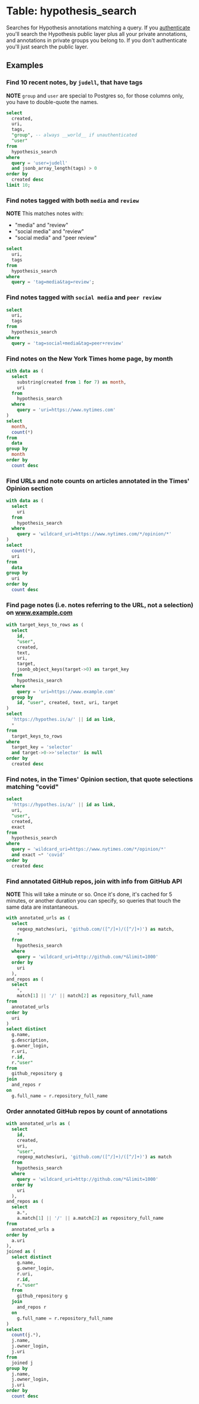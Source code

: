 # Table: hypothesis_search

Searches for Hypothesis annotations matching a query. If you [authenticate](../index.md) you'll search the Hypothesis public layer plus all your private annotations, and annotations in private groups you belong to. If you don't authenticate you'll just search the public layer.

## Examples

### Find 10 recent notes, by `judell`, that have tags

**NOTE** `group` and `user` are special to Postgres so, for those columns only, you have to double-quote the names.

```sql
select
  created,
  uri,
  tags,
  "group", -- always __world__ if unauthenticated
  "user"
from
  hypothesis_search
where
  query = 'user=judell'
  and jsonb_array_length(tags) > 0
order by
  created desc
limit 10;
```
### Find notes tagged with both `media` and `review`

**NOTE** This matches notes with:
- "media" and "review"
- "social media" and "review"
- "social media" and "peer review"

```sql
select
  uri,
  tags
from
  hypothesis_search
where
  query = 'tag=media&tag=review';
```

### Find notes tagged with `social media` and `peer review`

```sql
select
  uri,
  tags
from
  hypothesis_search
where
  query = 'tag=social+media&tag=peer+review'
```  

### Find notes on the New York Times home page, by month

```sql
with data as (
  select
    substring(created from 1 for 7) as month,
    uri
  from
    hypothesis_search
  where
    query = 'uri=https://www.nytimes.com'
)
select
  month,
  count(*)
from
  data
group by 
  month
order by
  count desc
```  
### Find URLs and note counts on articles annotated in the Times' Opinion section

```sql
with data as (
  select
    uri
  from
    hypothesis_search
  where
    query = 'wildcard_uri=https://www.nytimes.com/*/opinion/*'
)
select
  count(*),
  uri
from 
  data
group by 
  uri
order by 
  count desc
```  

### Find page notes (i.e. notes referring to the URL, not a selection) on www.example.com

```sql
with target_keys_to_rows as (
  select
    id,
    "user",
    created,
    text,
    uri,
    target,
    jsonb_object_keys(target->0) as target_key
  from
    hypothesis_search
  where
    query = 'uri=https://www.example.com'
  group by
    id, "user", created, text, uri, target
)
select
  'https://hypothes.is/a/' || id as link,
  *
from 
  target_keys_to_rows
where 
  target_key = 'selector'
  and target->0->>'selector' is null
order by
  created desc
```

### Find notes, in the Times' Opinion section, that quote selections matching "covid"

```sql
select
  'https://hypothes.is/a/' || id as link,
  uri,
  "user",
  created,
  exact
from
  hypothesis_search
where
  query = 'wildcard_uri=https://www.nytimes.com/*/opinion/*'
  and exact ~* 'covid'
order by
  created desc
```  

### Find annotated GitHub repos, join with info from GitHub API

**NOTE** This will take a minute or so. Once it's done, it's cached for 5 minutes, or another duration you can specify, so queries that touch the same data are instantaneous.

```sql
with annotated_urls as (
  select
    regexp_matches(uri, 'github.com/([^/]+)/([^/]+)') as match,
    *
  from 
    hypothesis_search
  where
    query = 'wildcard_uri=http://github.com/*&limit=1000'
  order by
    uri
  ),
and_repos as (
  select
    *,
    match[1] || '/' || match[2] as repository_full_name
from 
  annotated_urls
order by 
  uri
)
select distinct
  g.name,
  g.description,
  g.owner_login,
  r.uri,
  r.id,
  r."user"
from 
  github_repository g
join 
  and_repos r
on
  g.full_name = r.repository_full_name
```

### Order annotated GitHub repos by count of annotations

```sql
with annotated_urls as (
  select
    id,
    created,
    uri,
    "user",
    regexp_matches(uri, 'github.com/([^/]+)/([^/]+)') as match    
  from 
    hypothesis_search
  where
    query = 'wildcard_uri=http://github.com/*&limit=1000'
  order by
    uri
  ),
and_repos as (
  select
    a.*,
    a.match[1] || '/' || a.match[2] as repository_full_name
from 
  annotated_urls a
order by 
  a.uri
),
joined as (
  select distinct
    g.name,
    g.owner_login,
    r.uri,
    r.id,
    r."user"
  from 
    github_repository g
  join 
    and_repos r
  on
    g.full_name = r.repository_full_name
)
select 
  count(j.*),
  j.name,
  j.owner_login,
  j.uri
from
  joined j
group by
  j.name,
  j.owner_login,
  j.uri
order by
  count desc
```

